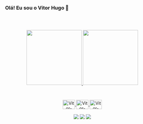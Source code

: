 ### Olá! Eu sou o Vitor Hugo 👋
<br>

##
<div align="center">
  <a href="https://github.com/oomorist">
  <img height="180em" src="https://github-readme-stats.vercel.app/api?username=oomorist&show_icons=true&theme=dracula&include_all_commits=true&count_private=true"/>
  <img height="180em" src="https://github-readme-stats.vercel.app/api/top-langs/?username=oomorist&layout=compact&langs_count=7&theme=dracula"/>
</div>

##

<div align="center" style="displya: inline_block"><br>
  <img align="center" alt="Vitor-HTML" height="30" width="40" src="https://cdn.jsdelivr.net/gh/devicons/devicon/icons/html5/html5-original.svg" />
  <img align="center" alt="Vitor-HTML" height="30" width="40" src="https://cdn.jsdelivr.net/gh/devicons/devicon/icons/css3/css3-original.svg" />
  <img align="center" alt="Vitor-HTML" height="30" width="40" src="https://cdn.jsdelivr.net/gh/devicons/devicon/icons/javascript/javascript-original.svg" />
</div> <br>

 <div align="center">
  <a href="https://instagram.com/vitorhst" target="_blank"><img src="https://img.shields.io/badge/-Instagram-%23E4405F?style=for-the-badge&logo=instagram&logoColor=white" target="_blank"></a>
  <a href = "mailto:vitorhst@gmail.com"><img src="https://img.shields.io/badge/-Gmail-%23333?style=for-the-badge&logo=gmail&logoColor=white" target="_blank"></a>
  <a href="https://www.linkedin.com/in/vitorhst" target="_blank"><img src="https://img.shields.io/badge/-LinkedIn-%230077B5?style=for-the-badge&logo=linkedin&logoColor=white" target="_blank"></a> 
 </div>
